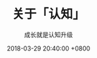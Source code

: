 ---
layout: post
title: "关于「认知」"
date: 2018-03-29 20:40:00 +0800
tags: [Thoughts]
subtitle: "成长就是认知升级"
---